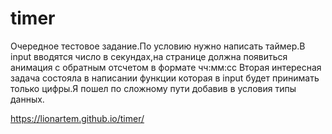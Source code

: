 # timer

Очередное тестовое задание.По условию нужно написать таймер.В input вводятся число в секундах,на странице должна появиться анимация с обратным отсчетом в формате чч:мм:сс
Вторая интересная задача состояла в написании функции которая в input будет принимать только цифры.Я пошел по сложному пути добавив в условия типы данных.

https://lionartem.github.io/timer/
